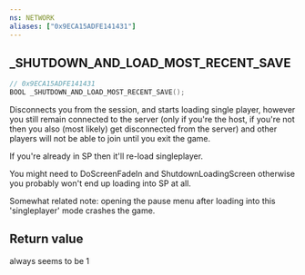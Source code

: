 ```yaml
---
ns: NETWORK
aliases: ["0x9ECA15ADFE141431"]
---
```

## _SHUTDOWN_AND_LOAD_MOST_RECENT_SAVE

```c
// 0x9ECA15ADFE141431
BOOL _SHUTDOWN_AND_LOAD_MOST_RECENT_SAVE();
```

Disconnects you from the session, and starts loading single player, however you still remain connected to the server (only if you're the host, if you're not then you also (most likely) get disconnected from the server) and other players will not be able to join until you exit the game.

If you're already in SP then it'll re-load singleplayer.

You might need to DoScreenFadeIn and ShutdownLoadingScreen otherwise you probably won't end up loading into SP at all.

Somewhat related note: opening the pause menu after loading into this 'singleplayer' mode crashes the game.



## Return value
always seems to be 1
